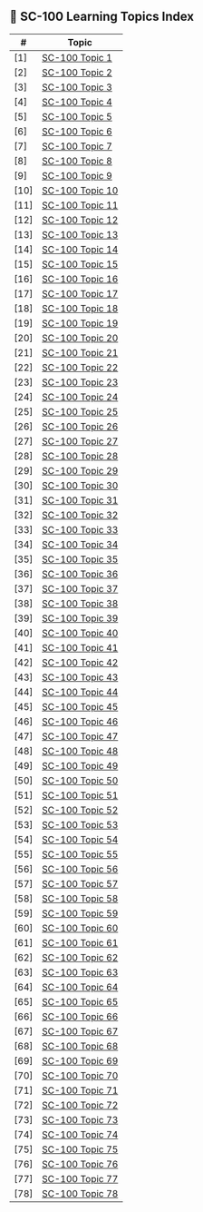 ## 📑 SC-100 Learning Topics Index

| #  | Topic |
|----|-------|
| [1] | [SC-100 Topic 1](./01-sc100-topic.md) |
| [2] | [SC-100 Topic 2](./02-sc100-topic.md) |
| [3] | [SC-100 Topic 3](./03-sc100-topic.md) |
| [4] | [SC-100 Topic 4](./04-sc100-topic.md) |
| [5] | [SC-100 Topic 5](./05-sc100-topic.md) |
| [6] | [SC-100 Topic 6](./06-sc100-topic.md) |
| [7] | [SC-100 Topic 7](./07-sc100-topic.md) |
| [8] | [SC-100 Topic 8](./08-sc100-topic.md) |
| [9] | [SC-100 Topic 9](./09-sc100-topic.md) |
| [10] | [SC-100 Topic 10](./10-sc100-topic.md) |
| [11] | [SC-100 Topic 11](./11-sc100-topic.md) |
| [12] | [SC-100 Topic 12](./12-sc100-topic.md) |
| [13] | [SC-100 Topic 13](./13-sc100-topic.md) |
| [14] | [SC-100 Topic 14](./14-sc100-topic.md) |
| [15] | [SC-100 Topic 15](./15-sc100-topic.md) |
| [16] | [SC-100 Topic 16](./16-sc100-topic.md) |
| [17] | [SC-100 Topic 17](./17-sc100-topic.md) |
| [18] | [SC-100 Topic 18](./18-sc100-topic.md) |
| [19] | [SC-100 Topic 19](./19-sc100-topic.md) |
| [20] | [SC-100 Topic 20](./20-sc100-topic.md) |
| [21] | [SC-100 Topic 21](./21-sc100-topic.md) |
| [22] | [SC-100 Topic 22](./22-sc100-topic.md) |
| [23] | [SC-100 Topic 23](./23-sc100-topic.md) |
| [24] | [SC-100 Topic 24](./24-sc100-topic.md) |
| [25] | [SC-100 Topic 25](./25-sc100-topic.md) |
| [26] | [SC-100 Topic 26](./26-sc100-topic.md) |
| [27] | [SC-100 Topic 27](./27-sc100-topic.md) |
| [28] | [SC-100 Topic 28](./28-sc100-topic.md) |
| [29] | [SC-100 Topic 29](./29-sc100-topic.md) |
| [30] | [SC-100 Topic 30](./30-sc100-topic.md) |
| [31] | [SC-100 Topic 31](./31-sc100-topic.md) |
| [32] | [SC-100 Topic 32](./32-sc100-topic.md) |
| [33] | [SC-100 Topic 33](./33-sc100-topic.md) |
| [34] | [SC-100 Topic 34](./34-sc100-topic.md) |
| [35] | [SC-100 Topic 35](./35-sc100-topic.md) |
| [36] | [SC-100 Topic 36](./36-sc100-topic.md) |
| [37] | [SC-100 Topic 37](./37-sc100-topic.md) |
| [38] | [SC-100 Topic 38](./38-sc100-topic.md) |
| [39] | [SC-100 Topic 39](./39-sc100-topic.md) |
| [40] | [SC-100 Topic 40](./40-sc100-topic.md) |
| [41] | [SC-100 Topic 41](./41-sc100-topic.md) |
| [42] | [SC-100 Topic 42](./42-sc100-topic.md) |
| [43] | [SC-100 Topic 43](./43-sc100-topic.md) |
| [44] | [SC-100 Topic 44](./44-sc100-topic.md) |
| [45] | [SC-100 Topic 45](./45-sc100-topic.md) |
| [46] | [SC-100 Topic 46](./46-sc100-topic.md) |
| [47] | [SC-100 Topic 47](./47-sc100-topic.md) |
| [48] | [SC-100 Topic 48](./48-sc100-topic.md) |
| [49] | [SC-100 Topic 49](./49-sc100-topic.md) |
| [50] | [SC-100 Topic 50](./50-sc100-topic.md) |
| [51] | [SC-100 Topic 51](./51-sc100-topic.md) |
| [52] | [SC-100 Topic 52](./52-sc100-topic.md) |
| [53] | [SC-100 Topic 53](./53-sc100-topic.md) |
| [54] | [SC-100 Topic 54](./54-sc100-topic.md) |
| [55] | [SC-100 Topic 55](./55-sc100-topic.md) |
| [56] | [SC-100 Topic 56](./56-sc100-topic.md) |
| [57] | [SC-100 Topic 57](./57-sc100-topic.md) |
| [58] | [SC-100 Topic 58](./58-sc100-topic.md) |
| [59] | [SC-100 Topic 59](./59-sc100-topic.md) |
| [60] | [SC-100 Topic 60](./60-sc100-topic.md) |
| [61] | [SC-100 Topic 61](./61-sc100-topic.md) |
| [62] | [SC-100 Topic 62](./62-sc100-topic.md) |
| [63] | [SC-100 Topic 63](./63-sc100-topic.md) |
| [64] | [SC-100 Topic 64](./64-sc100-topic.md) |
| [65] | [SC-100 Topic 65](./65-sc100-topic.md) |
| [66] | [SC-100 Topic 66](./66-sc100-topic.md) |
| [67] | [SC-100 Topic 67](./67-sc100-topic.md) |
| [68] | [SC-100 Topic 68](./68-sc100-topic.md) |
| [69] | [SC-100 Topic 69](./69-sc100-topic.md) |
| [70] | [SC-100 Topic 70](./70-sc100-topic.md) |
| [71] | [SC-100 Topic 71](./71-sc100-topic.md) |
| [72] | [SC-100 Topic 72](./72-sc100-topic.md) |
| [73] | [SC-100 Topic 73](./73-sc100-topic.md) |
| [74] | [SC-100 Topic 74](./74-sc100-topic.md) |
| [75] | [SC-100 Topic 75](./75-sc100-topic.md) |
| [76] | [SC-100 Topic 76](./76-sc100-topic.md) |
| [77] | [SC-100 Topic 77](./77-sc100-topic.md) |
| [78] | [SC-100 Topic 78](./78-sc100-topic.md) |